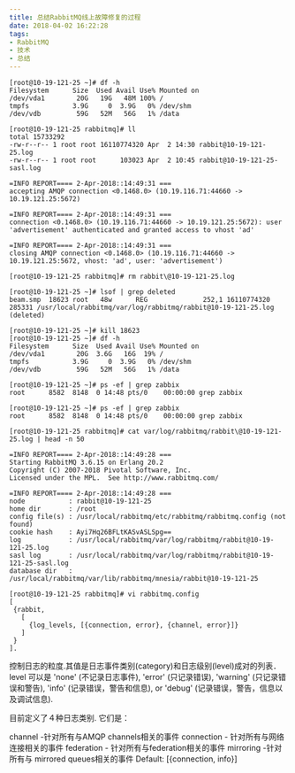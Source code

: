 ```yaml
---
title: 总结RabbitMQ线上故障修复的过程
date: 2018-04-02 16:22:28
tags:
- RabbitMQ
- 技术
- 总结
---
```


```
[root@10-19-121-25 ~]# df -h
Filesystem      Size  Used Avail Use% Mounted on
/dev/vda1        20G   19G   48M 100% /
tmpfs           3.9G     0  3.9G   0% /dev/shm
/dev/vdb         59G   52M   56G   1% /data
```

```
[root@10-19-121-25 rabbitmq]# ll
total 15733292
-rw-r--r-- 1 root root 16110774320 Apr  2 14:30 rabbit@10-19-121-25.log
-rw-r--r-- 1 root root      103023 Apr  2 10:45 rabbit@10-19-121-25-sasl.log
```

```
=INFO REPORT==== 2-Apr-2018::14:49:31 ===
accepting AMQP connection <0.1468.0> (10.19.116.71:44660 -> 10.19.121.25:5672)

=INFO REPORT==== 2-Apr-2018::14:49:31 ===
connection <0.1468.0> (10.19.116.71:44660 -> 10.19.121.25:5672): user 'advertisement' authenticated and granted access to vhost 'ad'

=INFO REPORT==== 2-Apr-2018::14:49:31 ===
closing AMQP connection <0.1468.0> (10.19.116.71:44660 -> 10.19.121.25:5672, vhost: 'ad', user: 'advertisement')
```


```
[root@10-19-121-25 rabbitmq]# rm rabbit\@10-19-121-25.log
```

```
[root@10-19-121-25 ~]# lsof | grep deleted
beam.smp  18623 root   48w      REG              252,1 16110774320     285331 /usr/local/rabbitmq/var/log/rabbitmq/rabbit@10-19-121-25.log (deleted)
```

```
[root@10-19-121-25 ~]# kill 18623
[root@10-19-121-25 ~]# df -h
Filesystem      Size  Used Avail Use% Mounted on
/dev/vda1        20G  3.6G   16G  19% /
tmpfs           3.9G     0  3.9G   0% /dev/shm
/dev/vdb         59G   52M   56G   1% /data
```

```
[root@10-19-121-25 ~]# ps -ef | grep zabbix
root      8582  8148  0 14:48 pts/0    00:00:00 grep zabbix
```

```
[root@10-19-121-25 ~]# ps -ef | grep zabbix
root      8582  8148  0 14:48 pts/0    00:00:00 grep zabbix
```

```
[root@10-19-121-25 rabbitmq]# cat var/log/rabbitmq/rabbit\@10-19-121-25.log | head -n 50

=INFO REPORT==== 2-Apr-2018::14:49:28 ===
Starting RabbitMQ 3.6.15 on Erlang 20.2
Copyright (C) 2007-2018 Pivotal Software, Inc.
Licensed under the MPL.  See http://www.rabbitmq.com/

=INFO REPORT==== 2-Apr-2018::14:49:28 ===
node           : rabbit@10-19-121-25
home dir       : /root
config file(s) : /usr/local/rabbitmq/etc/rabbitmq/rabbitmq.config (not found)
cookie hash    : Ayi7Hq26BFLtKASvASLSpg==
log            : /usr/local/rabbitmq/var/log/rabbitmq/rabbit@10-19-121-25.log
sasl log       : /usr/local/rabbitmq/var/log/rabbitmq/rabbit@10-19-121-25-sasl.log
database dir   : /usr/local/rabbitmq/var/lib/rabbitmq/mnesia/rabbit@10-19-121-25
```

```
[root@10-19-121-25 rabbitmq]# vi rabbitmq.config 
[
 {rabbit,
   [
     {log_levels, [{connection, error}, {channel, error}]}
   ]
 }
].
```
控制日志的粒度.其值是日志事件类别(category)和日志级别(level)成对的列表．
level 可以是 'none' (不记录日志事件), 'error' (只记录错误), 'warning' (只记录错误和警告), 'info' (记录错误，警告和信息), or 'debug' (记录错误，警告，信息以及调试信息).

目前定义了４种日志类别. 它们是：

channel -针对所有与AMQP channels相关的事件
connection - 针对所有与网络连接相关的事件
federation - 针对所有与federation相关的事件
mirroring -针对所有与 mirrored queues相关的事件
Default: [{connection, info}]

